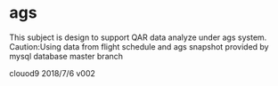 # ags
This subject is design to support QAR data analyze under ags system.
Caution:Using data from flight schedule and ags snapshot provided by mysql database
master branch

clouod9 2018/7/6 v002